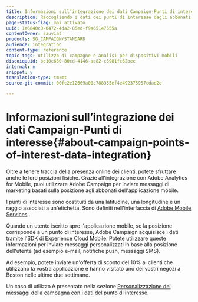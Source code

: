 ```yaml
---
title: Informazioni sull’integrazione dei dati Campaign-Punti di interesse
description: Raccogliendo i dati dei punti di interesse dagli abbonati dell'applicazione mobile, invia messaggi di marketing basati sulla posizione ai tuoi abbonati tramite l'integrazione in Adobe Campaign.
page-status-flag: mai attivato
uuid: 1e6840c8-0472-4da2-85ed-f9a65147555a
contentOwner: sauviat
products: SG_CAMPAIGN/STANDARD
audience: integration
content-type: reference
topic-tags: utilizzo di campagne e analisi per dispositivi mobili
discoiquuid: bc10c650-80cd-4146-ae82-c5981fc62bec
internal: n
snippet: y
translation-type: tm+mt
source-git-commit: 00fc2e12669a00c788355ef4e492375957cdad2e

---
```



# Informazioni sull’integrazione dei dati Campaign-Punti di interesse{#about-campaign-points-of-interest-data-integration}

Oltre a tenere traccia della presenza online dei clienti, potete sfruttare anche le loro posizioni fisiche. Grazie all'integrazione con Adobe Analytics for Mobile, puoi utilizzare Adobe Campaign per inviare messaggi di marketing basati sulla posizione agli abbonati dell'applicazione mobile.

I punti di interesse sono costituiti da una latitudine, una longitudine e un raggio associati a un'etichetta. Sono definiti nell'interfaccia di [Adobe Mobile Services](https://marketing.adobe.com/resources/help/en_US/mobile/home.html) .

Quando un utente iscritto apre l'applicazione mobile, se la posizione corrisponde a un punto di interesse, Adobe Campaign acquisisce i dati tramite l'SDK di Experience Cloud Mobile. Potete utilizzare queste informazioni per inviare messaggi personalizzati in base alla posizione dell'utente (ad esempio e-mail, notifiche push, messaggi SMS).

Ad esempio, potete inviare un'offerta di sconto del 10% ai clienti che utilizzano la vostra applicazione e hanno visitato uno dei vostri negozi a Boston nelle ultime due settimane.

Un caso di utilizzo è presentato nella sezione [Personalizzazione dei messaggi della campagna con i dati](../../integrating/using/personalizing-campaign-messages-with-point-of-interest-data.md) del punto di interesse.
